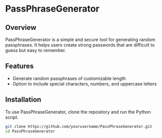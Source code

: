 # PassPhraseGenerator

## Overview
PassPhraseGenerator is a simple and secure tool for generating random passphrases. It helps users create strong passwords that are difficult to guess but easy to remember.

## Features
- Generate random passphrases of customizable length
- Option to include special characters, numbers, and uppercase letters

## Installation
To use PassPhraseGenerator, clone the repository and run the Python script.

```bash
git clone https://github.com/yourusername/PassPhraseGenerator.git
cd PassPhraseGenerator
